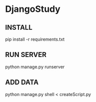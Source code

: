 # DjangoStudy

## INSTALL
pip install -r requirements.txt

## RUN SERVER
python manage.py runserver

## ADD DATA
python manage.py shell < createScript.py
